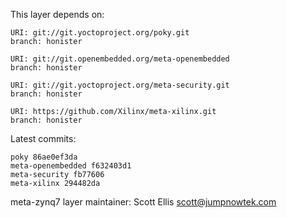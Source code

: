 This layer depends on:

    URI: git://git.yoctoproject.org/poky.git
    branch: honister

    URI: git://git.openembedded.org/meta-openembedded
    branch: honister

    URI: git://git.yoctoproject.org/meta-security.git
    branch: honister

    URI: https://github.com/Xilinx/meta-xilinx.git
    branch: honister

Latest commits:

    poky 86ae0ef3da
    meta-openembedded f632403d1
    meta-security fb77606
    meta-xilinx 294482da

meta-zynq7 layer maintainer: Scott Ellis <scott@jumpnowtek.com>
